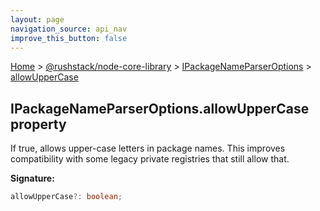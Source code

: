 ```yaml
---
layout: page
navigation_source: api_nav
improve_this_button: false
---
```



[Home](./index.md) &gt; [@rushstack/node-core-library](./node-core-library.md) &gt; [IPackageNameParserOptions](./node-core-library.ipackagenameparseroptions.md) &gt; [allowUpperCase](./node-core-library.ipackagenameparseroptions.allowuppercase.md)

## IPackageNameParserOptions.allowUpperCase property

If true, allows upper-case letters in package names. This improves compatibility with some legacy private registries that still allow that.

<b>Signature:</b>

```typescript
allowUpperCase?: boolean;
```
